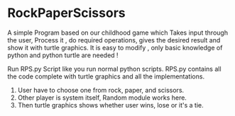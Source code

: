 # RockPaperScissors
A simple Program based on our childhood game which Takes input through the user, Process it , do required operations, gives the desired result and show it with turtle graphics.
It is easy to modify , only basic knowledge of python and python turtle are needed !

Run RPS.py Script like you run normal python scripts. RPS.py contains all the code complete with turtle graphics and all the implementations.

1. User have to choose one from rock, paper, and scissors.
2. Other player is system itself, Random module works here.
3. Then turtle graphics shows whether user wins, lose or it's a tie.
